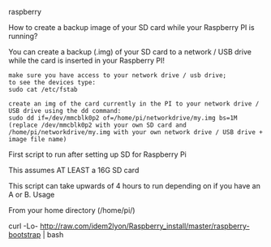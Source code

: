 raspberry

How to create a backup image of your SD card while your Raspberry PI is running?

You can create a backup (.img) of your SD card to a network / USB drive while the card is inserted in your Raspberry PI!

    make sure you have access to your network drive / usb drive;
    to see the devices type:
    sudo cat /etc/fstab

    create an img of the card currently in the PI to your network drive / USB drive using the dd command:
    sudo dd if=/dev/mmcblk0p2 of=/home/pi/networkdrive/my.img bs=1M
    (replace /dev/mmcblk0p2 with your own SD card and /home/pi/networkdrive/my.img with your own network drive / USB drive + image file name)



First script to run after setting up SD for Raspberry Pi

This assumes AT LEAST a 16G SD card

This script can take upwards of 4 hours to run depending on if you have an A or B.
Usage

From your home directory (/home/pi/)

curl -Lo- http://raw.com/idem2lyon/Raspberry_install/master/raspberry-bootstrap | bash
